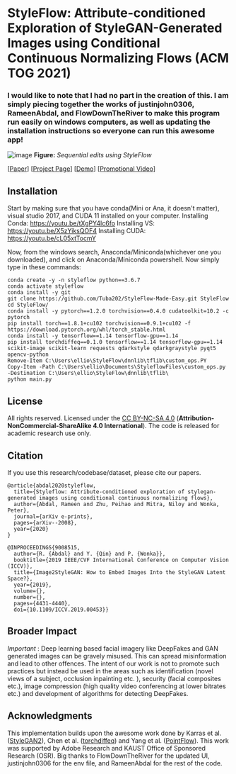 # StyleFlow: Attribute-conditioned Exploration of StyleGAN-Generated Images using Conditional Continuous Normalizing Flows (ACM TOG 2021)

### I would like to note that I had no part in the creation of this. I am simply piecing together the works of justinjohn0306, RameenAbdal, and FlowDownTheRiver to make this program run easily on windows computers, as well as updating the installation instructions so everyone can run this awesome app!

![image](./docs/assets/teaser.png)
**Figure:** *Sequential edits using StyleFlow*

[[Paper](https://arxiv.org/pdf/2008.02401.pdf)]
[[Project Page](https://rameenabdal.github.io/StyleFlow/)]
[[Demo](https://youtu.be/LRAUJUn3EqQ)]
[[Promotional Video](https://youtu.be/Lt4Z5oOAeEY)]


## Installation

Start by making sure that you have conda(Mini or Ana, it doesn't matter), visual studio 2017, and CUDA 11 installed on your computer.
Installing Conda: https://youtu.be/tXgPY4lc6fo
Installing VS: https://youtu.be/X5zYiksQOF4
Installing CUDA: https://youtu.be/cL05xtTocmY

Now, from the windows search, Anaconda/Miniconda(whichever one you downloaded), and click on Anaconda/Miniconda powershell. Now simply type in these commands:

```
conda create -y -n styleflow python==3.6.7
conda activate styleflow
conda install -y git
git clone https://github.com/Tuba202/StyleFlow-Made-Easy.git StyleFlow
cd StyleFlow/
conda install -y pytorch==1.2.0 torchvision==0.4.0 cudatoolkit=10.2 -c pytorch
pip install torch==1.8.1+cu102 torchvision==0.9.1+cu102 -f https://download.pytorch.org/whl/torch_stable.html
conda install -y tensorflow==1.14 tensorflow-gpu==1.14
pip install torchdiffeq==0.1.0 tensorflow==1.14 tensorflow-gpu==1.14 scikit-image scikit-learn requests qdarkstyle qdarkgraystyle pyqt5 opencv-python
Remove-Item C:\Users\ellio\StyleFlow\dnnlib\tflib\custom_ops.PY
Copy-Item -Path C:\Users\ellio\Documents\StyleflowFiles\custom_ops.py -Destination C:\Users\ellio\StyleFlow\dnnlib\tflib\
python main.py
```


## License

All rights reserved. Licensed under the [CC BY-NC-SA 4.0](https://creativecommons.org/licenses/by-nc-sa/4.0/legalcode) (**Attribution-NonCommercial-ShareAlike 4.0 International**). The code is released for academic research use only.

## Citation
If you use this research/codebase/dataset, please cite our papers.
```
@article{abdal2020styleflow,
  title={Styleflow: Attribute-conditioned exploration of stylegan-generated images using conditional continuous normalizing flows},
  author={Abdal, Rameen and Zhu, Peihao and Mitra, Niloy and Wonka, Peter},
  journal={arXiv e-prints},
  pages={arXiv--2008},
  year={2020}
}
```
```
@INPROCEEDINGS{9008515,
  author={R. {Abdal} and Y. {Qin} and P. {Wonka}},
  booktitle={2019 IEEE/CVF International Conference on Computer Vision (ICCV)}, 
  title={Image2StyleGAN: How to Embed Images Into the StyleGAN Latent Space?}, 
  year={2019},
  volume={},
  number={},
  pages={4431-4440},
  doi={10.1109/ICCV.2019.00453}}
```

## Broader Impact
*Important* : Deep learning based facial imagery like DeepFakes and GAN generated images can be gravely misused. This can spread misinformation and lead to other offences. The intent of our work is not to promote such practices but instead be used in the areas such as identification (novel views of a subject, occlusion inpainting etc. ), security (facial composites etc.), image compression (high quality video conferencing at lower bitrates etc.) and development of algorithms for detecting DeepFakes.

## Acknowledgments
This implementation builds upon the awesome work done by Karras et al. ([StyleGAN2](https://github.com/NVlabs/stylegan2)), Chen et al. ([torchdiffeq](https://github.com/rtqichen/torchdiffeq)) and Yang et al. ([PointFlow](https://arxiv.org/abs/1906.12320)). This work was supported by Adobe Research and KAUST Office of Sponsored Research (OSR). Big thanks to FlowDownTheRiver for the updated UI, justinjohn0306 for the env file, and RameenAbdal for the rest of the code.

